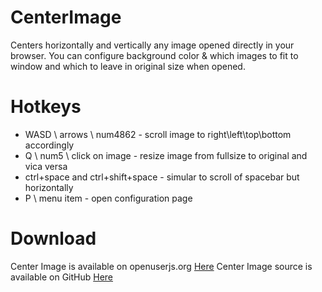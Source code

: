 # CenterImage
Centers horizontally and vertically any image opened directly in your browser. You can configure background color & which images to fit to window and which to leave in original size when opened.

# Hotkeys
* WASD \ arrows \ num4862 - scroll image to right\left\top\bottom accordingly
* Q \ num5 \ click on image - resize image from fullsize to original and vica versa
* ctrl+space and ctrl+shift+space - simular to scroll of spacebar but horizontally
* P \ menu item - open configuration page

# Download
Center Image is available on openuserjs.org [Here](https://openuserjs.org/scripts/MrTimcakes/Center_Image)
Center Image source is available on GitHub [Here](https://github.com/MrTimcakes/CenterImage)
